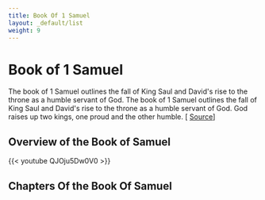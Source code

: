 ```yaml
---
title: Book Of 1 Samuel
layout: _default/list
weight: 9
---
```

# Book of 1 Samuel

The book of 1 Samuel outlines the fall of King Saul and David's rise to the throne as a humble servant of God. The book of 1 Samuel outlines the fall of King Saul and David's rise to the throne as a humble servant of God. God raises up two kings, one proud and the other humble. [ [Source](https://bibleproject.com/explore/video/1-samuel/)]

## Overview of the Book of Samuel
{{< youtube QJOju5Dw0V0 >}}

## Chapters Of the Book Of Samuel
